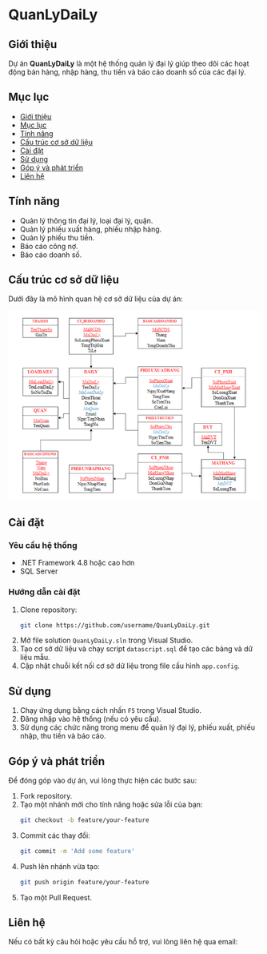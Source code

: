 # QuanLyDaiLy

## Giới thiệu
Dự án **QuanLyDaiLy** là một hệ thống quản lý đại lý giúp theo dõi các hoạt động bán hàng, nhập hàng, thu tiền và báo cáo doanh số của các đại lý.

## Mục lục
- [Giới thiệu](#giới-thiệu)
- [Mục lục](#mục-lục)
- [Tính năng](#tính-năng)
- [Cấu trúc cơ sở dữ liệu](#cấu-trúc-cơ-sở-dữ-liệu)
- [Cài đặt](#cài-đặt)
- [Sử dụng](#sử-dụng)
- [Góp ý và phát triển](#góp-ý-và-phát-triển)
- [Liên hệ](#liên-hệ)

## Tính năng
- Quản lý thông tin đại lý, loại đại lý, quận.
- Quản lý phiếu xuất hàng, phiếu nhập hàng.
- Quản lý phiếu thu tiền.
- Báo cáo công nợ.
- Báo cáo doanh số.

## Cấu trúc cơ sở dữ liệu
Dưới đây là mô hình quan hệ cơ sở dữ liệu của dự án:

![ERD](database.png)

## Cài đặt
### Yêu cầu hệ thống
- .NET Framework 4.8 hoặc cao hơn
- SQL Server

### Hướng dẫn cài đặt
1. Clone repository:
    ```bash
    git clone https://github.com/username/QuanLyDaiLy.git
    ```
2. Mở file solution `QuanLyDaiLy.sln` trong Visual Studio.
3. Tạo cơ sở dữ liệu và chạy script `datascript.sql` để tạo các bảng và dữ liệu mẫu.
4. Cập nhật chuỗi kết nối cơ sở dữ liệu trong file cấu hình `app.config`.

## Sử dụng
1. Chạy ứng dụng bằng cách nhấn `F5` trong Visual Studio.
2. Đăng nhập vào hệ thống (nếu có yêu cầu).
3. Sử dụng các chức năng trong menu để quản lý đại lý, phiếu xuất, phiếu nhập, thu tiền và báo cáo.

## Góp ý và phát triển
Để đóng góp vào dự án, vui lòng thực hiện các bước sau:
1. Fork repository.
2. Tạo một nhánh mới cho tính năng hoặc sửa lỗi của bạn:
    ```bash
    git checkout -b feature/your-feature
    ```
3. Commit các thay đổi:
    ```bash
    git commit -m 'Add some feature'
    ```
4. Push lên nhánh vừa tạo:
    ```bash
    git push origin feature/your-feature
    ```
5. Tạo một Pull Request.

## Liên hệ
Nếu có bất kỳ câu hỏi hoặc yêu cầu hỗ trợ, vui lòng liên hệ qua email: 

